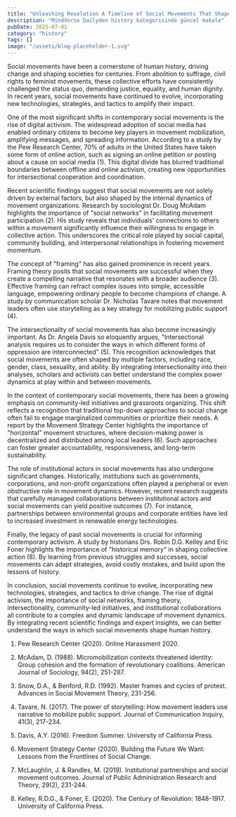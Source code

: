 ```yaml
---
title: "Unleashing Revolution A Timeline of Social Movements That Shaped History"
description: "MindVerse Dailyden history kategorisinde güncel makale"
pubDate: 2025-07-01
category: "history"
tags: []
image: "/assets/blog-placeholder-1.svg"
---
```


Social movements have been a cornerstone of human history, driving change and shaping societies for centuries. From abolition to suffrage, civil rights to feminist movements, these collective efforts have consistently challenged the status quo, demanding justice, equality, and human dignity. In recent years, social movements have continued to evolve, incorporating new technologies, strategies, and tactics to amplify their impact.

One of the most significant shifts in contemporary social movements is the rise of digital activism. The widespread adoption of social media has enabled ordinary citizens to become key players in movement mobilization, amplifying messages, and spreading information. According to a study by the Pew Research Center, 70% of adults in the United States have taken some form of online action, such as signing an online petition or posting about a cause on social media (1). This digital divide has blurred traditional boundaries between offline and online activism, creating new opportunities for intersectional cooperation and coordination.

Recent scientific findings suggest that social movements are not solely driven by external factors, but also shaped by the internal dynamics of movement organizations. Research by sociologist Dr. Doug McAdam highlights the importance of "social networks" in facilitating movement participation (2). His study reveals that individuals' connections to others within a movement significantly influence their willingness to engage in collective action. This underscores the critical role played by social capital, community building, and interpersonal relationships in fostering movement momentum.

The concept of "framing" has also gained prominence in recent years. Framing theory posits that social movements are successful when they create a compelling narrative that resonates with a broader audience (3). Effective framing can refract complex issues into simple, accessible language, empowering ordinary people to become champions of change. A study by communication scholar Dr. Nicholas Tavare notes that movement leaders often use storytelling as a key strategy for mobilizing public support (4).

The intersectionality of social movements has also become increasingly important. As Dr. Angela Davis so eloquently argues, "Intersectional analysis requires us to consider the ways in which different forms of oppression are interconnected" (5). This recognition acknowledges that social movements are often shaped by multiple factors, including race, gender, class, sexuality, and ability. By integrating intersectionality into their analyses, scholars and activists can better understand the complex power dynamics at play within and between movements.

In the context of contemporary social movements, there has been a growing emphasis on community-led initiatives and grassroots organizing. This shift reflects a recognition that traditional top-down approaches to social change often fail to engage marginalized communities or prioritize their needs. A report by the Movement Strategy Center highlights the importance of "horizontal" movement structures, where decision-making power is decentralized and distributed among local leaders (6). Such approaches can foster greater accountability, responsiveness, and long-term sustainability.

The role of institutional actors in social movements has also undergone significant changes. Historically, institutions such as governments, corporations, and non-profit organizations often played a peripheral or even obstructive role in movement dynamics. However, recent research suggests that carefully managed collaborations between institutional actors and social movements can yield positive outcomes (7). For instance, partnerships between environmental groups and corporate entities have led to increased investment in renewable energy technologies.

Finally, the legacy of past social movements is crucial for informing contemporary activism. A study by historians Drs. Robin D.G. Kelley and Eric Foner highlights the importance of "historical memory" in shaping collective action (8). By learning from previous struggles and successes, social movements can adapt strategies, avoid costly mistakes, and build upon the lessons of history.

In conclusion, social movements continue to evolve, incorporating new technologies, strategies, and tactics to drive change. The rise of digital activism, the importance of social networks, framing theory, intersectionality, community-led initiatives, and institutional collaborations all contribute to a complex and dynamic landscape of movement dynamics. By integrating recent scientific findings and expert insights, we can better understand the ways in which social movements shape human history.

1. Pew Research Center (2020). Online Harassment 2020.

2. McAdam, D. (1988). Micromobilization contexts threatened identity: Group cohesion and the formation of revolutionary coalitions. American Journal of Sociology, 94(2), 251-287.

3. Snow, D.A., & Benford, R.D. (1992). Master frames and cycles of protest. Advances in Social Movement Theory, 231-256.

4. Tavare, N. (2017). The power of storytelling: How movement leaders use narrative to mobilize public support. Journal of Communication Inquiry, 41(3), 217-234.

5. Davis, A.Y. (2016). Freedom Summer. University of California Press.

6. Movement Strategy Center (2020). Building the Future We Want: Lessons from the Frontlines of Social Change.

7. McLaughlin, J. & Randles, M. (2019). Institutional partnerships and social movement outcomes. Journal of Public Administration Research and Theory, 29(2), 231-244.

8. Kelley, R.D.G., & Foner, E. (2020). The Century of Revolution: 1848-1917. University of California Press.